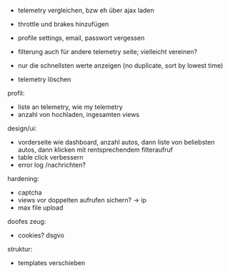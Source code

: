 
- telemetry vergleichen, bzw eh über ajax laden
- throttle und brakes hinzufügen

- profile settings, email, passwort vergessen

- filterung auch für andere telemetry seite; vielleicht vereinen?
- nur die schnellsten werte anzeigen (no duplicate, sort by lowest time)

- telemetry löschen

profil:
- liste an telemetry, wie my telemetry
- anzahl von hochladen, ingesamten views

design/ui:
- vorderseite wie dashboard, anzahl autos, dann liste von beliebsten autos, dann klicken mit rentsprechendem filteraufruf
- table click verbessern
- error log /nachrichten?

hardening:
- captcha
- views vor doppelten aufrufen sichern? -> ip
- max file upload

doofes zeug:
- cookies? dsgvo

struktur:
- templates verschieben